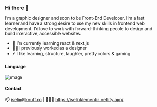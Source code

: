 ### Hi there 👋

I’m a graphic designer and soon to be Front-End Developer.
I’m a fast learner and have a strong desire to use my new skills in frontend web development. 
I’d love to work with forward-thinking people to design and build interactive, accessible websites.

- 🌱 I’m currently learning react & next.js
- 👩‍🎨 I previously worked as a designer
- ⚡ I like learning, structure, laughter, pretty colors & gaming

#### Language

![image]({[BadgeURLHere](https://img.shields.io/badge/JavaScript-323330?style=for-the-badge&logo=javascript&logoColor=F7DF1E)})

#### Contact

📫 iselin@knuff.no  |  👩🏼‍💻 https://iselinklementin.netlify.app/
 

<!--
**Iselinklementin/Iselinklementin** is a ✨ _special_ ✨ repository because its `README.md` (this file) appears on your GitHub profile.

Here are some ideas to get you started:

- 🔭 I’m currently working on ...

- 👯 I’m looking to collaborate on ...
- 🤔 I’m looking for help with ...
- 💬 Ask me about ...
- 😄 Pronouns: ...
- ⚡ Fun fact: ...
-->
